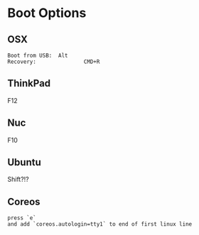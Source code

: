 # Boot Options

## OSX

	Boot from USB:	Alt
	Recovery:				CMD+R

## ThinkPad

F12

## Nuc

F10

## Ubuntu

Shift?!?

## Coreos
	press `e`
	and add `coreos.autologin=tty1` to end of first linux line

